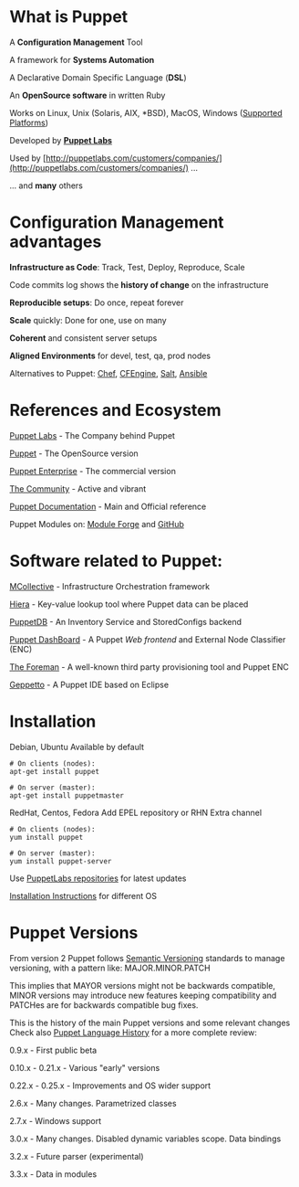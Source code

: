 # What is Puppet

  A **Configuration Management** Tool

  A framework for **Systems Automation**

  A Declarative Domain Specific Language (**DSL**)

  An **OpenSource software** in written Ruby

  Works on Linux, Unix (Solaris, AIX, *BSD), MacOS, Windows ([Supported Platforms](http://docs.puppetlabs.com/guides/platforms.html))

  Developed by **[Puppet Labs](http://puppetlabs.com)**

  Used by [http://puppetlabs.com/customers/companies/](http://puppetlabs.com/customers/companies/) ...

  ... and **many** others


# Configuration Management advantages

  **Infrastructure as Code**: Track, Test, Deploy, Reproduce, Scale

  Code commits log shows the **history of change** on the infrastructure

  **Reproducible setups**: Do once, repeat forever

  **Scale** quickly: Done for one, use on many

  **Coherent** and consistent server setups

  **Aligned Environments** for devel, test, qa, prod nodes

  Alternatives to Puppet: [Chef](http://www.opscode.com/chef/), [CFEngine](http://cfengine.com/), [Salt](http://saltstack.com/), [Ansible](http://www.ansibleworks.com/)

# References and Ecosystem

  [Puppet Labs](http://puppetlabs.com) - The Company behind Puppet

  [Puppet](http://puppetlabs.com/puppet/puppet-open-source/) - The OpenSource version

  [Puppet Enterprise](http://puppetlabs.com/puppet/puppet-enterprise/) - The commercial version

  [The Community](http://puppetlabs.com/community/overview/) - Active and vibrant

  [Puppet Documentation](http://docs.puppetlabs.com/) - Main and Official reference

  Puppet Modules on: [Module Forge](http://forge.puppetlabs.com) and [GitHub](https://github.com/search?q=puppet)

# Software related to Puppet:

  [MCollective](http://docs.puppetlabs.com/mcollective/) - Infrastructure Orchestration framework
  
  [Hiera](http://docs.puppetlabs.com/hiera/1/) - Key-value lookup tool where Puppet data can be placed
  
  [PuppetDB](http://docs.puppetlabs.com/puppetdb/1/) - An Inventory Service and StoredConfigs backend
  
  [Puppet DashBoard](http://docs.puppetlabs.com/dashboard/) - A Puppet *Web frontend* and External Node Classifier (ENC)
  
  [The Foreman](http://theforeman.org/) - A well-known third party provisioning tool and Puppet ENC
  
  [Geppetto](http://cloudsmith.github.com/geppetto) - A Puppet IDE based on Eclipse


# Installation

  Debian, Ubuntu
  Available by default

    # On clients (nodes):
    apt-get install puppet

    # On server (master):
    apt-get install puppetmaster

  RedHat, Centos, Fedora
  Add EPEL repository or RHN Extra channel

    # On clients (nodes):
    yum install puppet

    # On server (master):
    yum install puppet-server

  Use [PuppetLabs repositories](http://docs.puppetlabs.com/guides/puppetlabs_package_repositories.html) for latest updates

  [Installation Instructions](http://docs.puppetlabs.com/guides/installation.html) for different OS
  
# Puppet Versions

From version 2 Puppet follows [Semantic Versioning](http://semver.org/) standards to manage versioning, with a pattern like: MAJOR.MINOR.PATCH
  
This implies that MAYOR versions might not be backwards compatible, MINOR versions may introduce new features keeping compatibility and PATCHes are for backwards compatible bug fixes.
  
This is the history of the main Puppet versions and some relevant changes
Check also [Puppet Language History](http://docs.puppetlabs.com/guides/language_history.html) for a more complete review:

  0.9.x  - First public beta

  0.10.x - 0.21.x - Various "early" versions 

  0.22.x - 0.25.x - Improvements and OS wider support

  2.6.x  - Many changes. Parametrized classes

  2.7.x  - Windows support

  3.0.x  - Many changes. Disabled dynamic variables scope. Data bindings 

  3.2.x  - Future parser (experimental)

  3.3.x  - Data in modules
  
